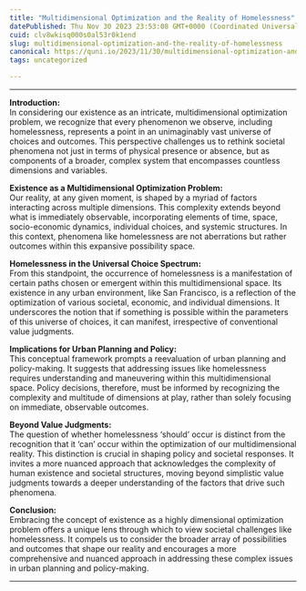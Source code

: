 ```yaml
---
title: "Multidimensional Optimization and the Reality of Homelessness"
datePublished: Thu Nov 30 2023 23:53:08 GMT+0000 (Coordinated Universal Time)
cuid: clv8wkisq000s0al53r0k1end
slug: multidimensional-optimization-and-the-reality-of-homelessness
canonical: https://quni.io/2023/11/30/multidimensional-optimization-and-the-reality-of-homelessness/
tags: uncategorized

---
```


* * *

**Introduction:**  
In considering our existence as an intricate, multidimensional optimization problem, we recognize that every phenomenon we observe, including homelessness, represents a point in an unimaginably vast universe of choices and outcomes. This perspective challenges us to rethink societal phenomena not just in terms of physical presence or absence, but as components of a broader, complex system that encompasses countless dimensions and variables.

**Existence as a Multidimensional Optimization Problem:**  
Our reality, at any given moment, is shaped by a myriad of factors interacting across multiple dimensions. This complexity extends beyond what is immediately observable, incorporating elements of time, space, socio-economic dynamics, individual choices, and systemic structures. In this context, phenomena like homelessness are not aberrations but rather outcomes within this expansive possibility space.

**Homelessness in the Universal Choice Spectrum:**  
From this standpoint, the occurrence of homelessness is a manifestation of certain paths chosen or emergent within this multidimensional space. Its existence in any urban environment, like San Francisco, is a reflection of the optimization of various societal, economic, and individual dimensions. It underscores the notion that if something is possible within the parameters of this universe of choices, it can manifest, irrespective of conventional value judgments.

**Implications for Urban Planning and Policy:**  
This conceptual framework prompts a reevaluation of urban planning and policy-making. It suggests that addressing issues like homelessness requires understanding and maneuvering within this multidimensional space. Policy decisions, therefore, must be informed by recognizing the complexity and multitude of dimensions at play, rather than solely focusing on immediate, observable outcomes.

**Beyond Value Judgments:**  
The question of whether homelessness ‘should’ occur is distinct from the recognition that it ‘can’ occur within the optimization of our multidimensional reality. This distinction is crucial in shaping policy and societal responses. It invites a more nuanced approach that acknowledges the complexity of human existence and societal structures, moving beyond simplistic value judgments towards a deeper understanding of the factors that drive such phenomena.

**Conclusion:**  
Embracing the concept of existence as a highly dimensional optimization problem offers a unique lens through which to view societal challenges like homelessness. It compels us to consider the broader array of possibilities and outcomes that shape our reality and encourages a more comprehensive and nuanced approach in addressing these complex issues in urban planning and policy-making.

* * *